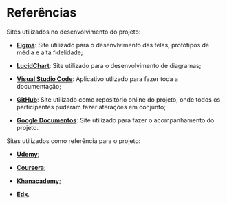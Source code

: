 # Referências
Sites utilizados no desenvolvimento do projeto:  
-  [**Figma**](https://www.figma.com/): Site utilizado para o desenvlvimento das telas, protótipos de média e alta fidelidade;  

-  [**LucidChart**](https://www.lucidchart.com): Site utilizado para o desenvolvimento de diagramas;

-  [**Visual Studio Code**](https://code.visualstudio.com/): Aplicativo utlizado para fazer toda a documentação; 

-  [**GitHub**](https://github.com/): Site utilizado como repositório online do projeto, onde todos os participantes puderam fazer aterações em conjunto;

-  [**Google Documentos**](https://docs.google.com/): Site utilizado para fazer o acompanhamento do projeto.

Sites utilizados como referência para o projeto:
-  [**Udemy**](https://www.udemy.com);

-  [**Coursera**](www.coursera.org);

-  [**Khanacademy**](www.khanacademy.org);

-  [**Edx**](https://www.edx.org/).
